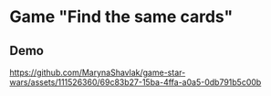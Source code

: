 # Game "Find the same cards"

## Demo
https://github.com/MarynaShavlak/game-star-wars/assets/111526360/69c83b27-15ba-4ffa-a0a5-0db791b5c00b

